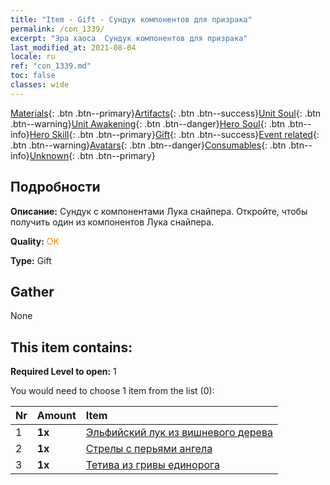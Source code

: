 ```yaml
---
title: "Item - Gift - Сундук компонентов для призрака"
permalink: /con_1339/
excerpt: "Эра хаоса  Сундук компонентов для призрака"
last_modified_at: 2021-08-04
locale: ru
ref: "con_1339.md"
toc: false
classes: wide
---
```

 [Materials](/ItemsRU/){: .btn .btn--primary}[Artifacts](/ItemsRU/Artifacts/){: .btn .btn--success}[Unit Soul](/ItemsRU/UnitSoul/){: .btn .btn--warning}[Unit Awakening](/ItemsRU/UnitAwakening/){: .btn .btn--danger}[Hero Soul](/ItemsRU/HeroSoul/){: .btn .btn--info}[Hero Skill](/ItemsRU/HeroSkill/){: .btn .btn--primary}[Gift](/ItemsRU/Gift/){: .btn .btn--success}[Event related](/ItemsRU/Events/){: .btn .btn--warning}[Avatars](/ItemsRU/Avatars/){: .btn .btn--danger}[Consumables](/ItemsRU/Consumables/){: .btn .btn--info}[Unknown](/ItemsRU/Unknown/){: .btn .btn--primary}

## Подробности
 **Описание:** Сундук с компонентами Лука снайпера. Откройте, чтобы получить один из компонентов Лука снайпера.

 **Quality:** <span style="color: #FF8C00">OK</span>

 **Type:** Gift

## Gather

  None

## This item contains:

 **Required Level to open:** 1

 You would need to choose 1 item from the list (0):

  | Nr | Amount |     Item    |
  |:---|:-------|:------------|
  | 1 |  **1x** | [Эльфийский лук из вишневого дерева](/ItemsRU/art_103/) |  | 
  | 2 |  **1x** | [Стрелы с перьями ангела](/ItemsRU/art_104/) |  | 
  | 3 |  **1x** | [Тетива из гривы единорога](/ItemsRU/art_105/) |  | 
